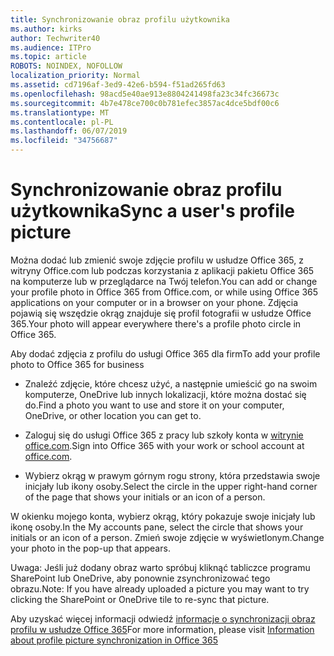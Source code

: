 ```yaml
---
title: Synchronizowanie obraz profilu użytkownika
ms.author: kirks
author: Techwriter40
ms.audience: ITPro
ms.topic: article
ROBOTS: NOINDEX, NOFOLLOW
localization_priority: Normal
ms.assetid: cd7196af-3ed9-42e6-b594-f51ad265fd63
ms.openlocfilehash: 98acd5e40ae913e8804241498fa23c34fc36673c
ms.sourcegitcommit: 4b7e478ce700c0b781efec3857ac4dce5bdf00c6
ms.translationtype: MT
ms.contentlocale: pl-PL
ms.lasthandoff: 06/07/2019
ms.locfileid: "34756687"
---
```

# <a name="sync-a-users-profile-picture"></a><span data-ttu-id="d180f-102">Synchronizowanie obraz profilu użytkownika</span><span class="sxs-lookup"><span data-stu-id="d180f-102">Sync a user's profile picture</span></span>

<span data-ttu-id="d180f-103">Można dodać lub zmienić swoje zdjęcie profilu w usłudze Office 365, z witryny Office.com lub podczas korzystania z aplikacji pakietu Office 365 na komputerze lub w przeglądarce na Twój telefon.</span><span class="sxs-lookup"><span data-stu-id="d180f-103">You can add or change your profile photo in Office 365 from Office.com, or while using Office 365 applications on your computer or in a browser on your phone.</span></span> <span data-ttu-id="d180f-104">Zdjęcia pojawią się wszędzie okrąg znajduje się profil fotografii w usłudze Office 365.</span><span class="sxs-lookup"><span data-stu-id="d180f-104">Your photo will appear everywhere there's a profile photo circle in Office 365.</span></span>

<span data-ttu-id="d180f-105">Aby dodać zdjęcia z profilu do usługi Office 365 dla firm</span><span class="sxs-lookup"><span data-stu-id="d180f-105">To add your profile photo to Office 365 for business</span></span>

- <span data-ttu-id="d180f-106">Znaleźć zdjęcie, które chcesz użyć, a następnie umieścić go na swoim komputerze, OneDrive lub innych lokalizacji, które można dostać się do.</span><span class="sxs-lookup"><span data-stu-id="d180f-106">Find a photo you want to use and store it on your computer, OneDrive, or other location you can get to.</span></span>

- <span data-ttu-id="d180f-107">Zaloguj się do usługi Office 365 z pracy lub szkoły konta w [witrynie office.com](http://www.office.com).</span><span class="sxs-lookup"><span data-stu-id="d180f-107">Sign into Office 365 with your work or school account at [office.com](http://www.office.com).</span></span>

- <span data-ttu-id="d180f-108">Wybierz okrąg w prawym górnym rogu strony, która przedstawia swoje inicjały lub ikony osoby.</span><span class="sxs-lookup"><span data-stu-id="d180f-108">Select the circle in the upper right-hand corner of the page that shows your initials or an icon of a person.</span></span>

<span data-ttu-id="d180f-109">W okienku mojego konta, wybierz okrąg, który pokazuje swoje inicjały lub ikonę osoby.</span><span class="sxs-lookup"><span data-stu-id="d180f-109">In the My accounts pane, select the circle that shows your initials or an icon of a person.</span></span> <span data-ttu-id="d180f-110">Zmień swoje zdjęcie w wyświetlonym.</span><span class="sxs-lookup"><span data-stu-id="d180f-110">Change your photo in the pop-up that appears.</span></span>

<span data-ttu-id="d180f-111">Uwaga: Jeśli już dodany obraz warto spróbuj kliknąć tabliczce programu SharePoint lub OneDrive, aby ponownie zsynchronizować tego obrazu.</span><span class="sxs-lookup"><span data-stu-id="d180f-111">Note: If you have already uploaded a picture you may want to try clicking the SharePoint or OneDrive tile to re-sync that picture.</span></span>

<span data-ttu-id="d180f-112">Aby uzyskać więcej informacji odwiedź [informacje o synchronizacji obraz profilu w usłudze Office 365](https://support.office.com/article/information-about-profile-picture-synchronization-in-office-365-20594d76-d054-4af4-a660-401133e3d48a?ui=en-US&amp;rs=en-US&amp;ad=US)</span><span class="sxs-lookup"><span data-stu-id="d180f-112">For more information, please visit [Information about profile picture synchronization in Office 365](https://support.office.com/article/information-about-profile-picture-synchronization-in-office-365-20594d76-d054-4af4-a660-401133e3d48a?ui=en-US&amp;rs=en-US&amp;ad=US)</span></span>

